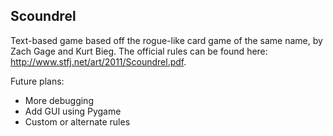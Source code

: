 ## Scoundrel
Text-based game based off the rogue-like card game of the same name, by Zach Gage and Kurt Bieg. The official rules can be found here: http://www.stfj.net/art/2011/Scoundrel.pdf.

Future plans:
* More debugging
* Add GUI using Pygame
* Custom or alternate rules

